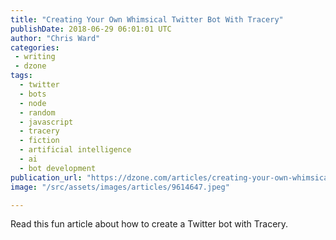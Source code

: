```yaml
---
title: "Creating Your Own Whimsical Twitter Bot With Tracery"
publishDate: 2018-06-29 06:01:01 UTC
author: "Chris Ward"
categories:
 - writing
 - dzone
tags:
  - twitter
  - bots
  - node
  - random
  - javascript
  - tracery
  - fiction
  - artificial intelligence
  - ai
  - bot development
publication_url: "https://dzone.com/articles/creating-your-own-whimsical-twitter-bot-with-trace"
image: "/src/assets/images/articles/9614647.jpeg"

---
```

Read this fun article about how to create a Twitter bot with Tracery.

